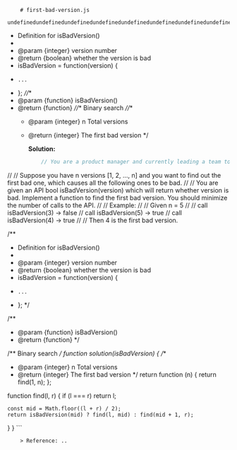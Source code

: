 
        # first-bad-version.js
        undefinedundefinedundefinedundefinedundefinedundefinedundefinedundefinedundefinedundefinedundefinedundefinedundefinedundefinedundefined/**
 * Definition for isBadVersion()
 *
 * @param {integer} version number
 * @return {boolean} whether the version is bad
 * isBadVersion = function(version) {
 *     ...
 * };
 *//**
 * @param {function} isBadVersion()
 * @return {function}
 *//** Binary search *//**
   * @param {integer} n Total versions
   * @return {integer} The first bad version
   */
        
        **Solution:**
        
        <!-- js-console -->
        ```javascript
            // You are a product manager and currently leading a team to develop a new product. Unfortunately, the latest version of your product fails the quality check. Since each version is developed based on the previous version, all the versions after a bad version are also bad.
//
// Suppose you have n versions [1, 2, ..., n] and you want to find out the first bad one, which causes all the following ones to be bad.
//
// You are given an API bool isBadVersion(version) which will return whether version is bad. Implement a function to find the first bad version. You should minimize the number of calls to the API.
//
// Example:
//
// Given n = 5
//
// call isBadVersion(3) -> false
// call isBadVersion(5) -> true
// call isBadVersion(4) -> true
//
// Then 4 is the first bad version.

/**
 * Definition for isBadVersion()
 *
 * @param {integer} version number
 * @return {boolean} whether the version is bad
 * isBadVersion = function(version) {
 *     ...
 * };
 */

/**
 * @param {function} isBadVersion()
 * @return {function}
 */

/** Binary search */
function solution(isBadVersion) {
  /**
   * @param {integer} n Total versions
   * @return {integer} The first bad version
   */
  return function (n) {
    return find(1, n);
  };

  function find(l, r) {
    if (l === r) return l;

    const mid = Math.floor((l + r) / 2);
    return isBadVersion(mid) ? find(l, mid) : find(mid + 1, r);
  }
}
        ```
        
        > Reference: ..
        
        